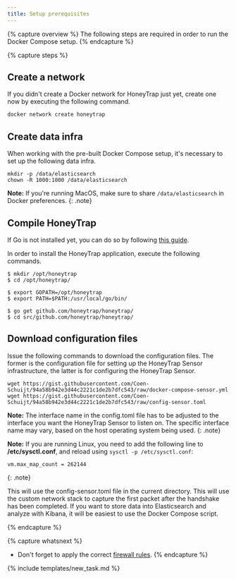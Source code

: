 ```yaml
---
title: Setup prerequisites
---
```


{% capture overview %}
The following steps are required in order to run the Docker Compose setup.
{% endcapture %}

{% capture steps %}

## Create a network

If you didn't create a Docker network for HoneyTrap just yet, create one now by executing the following command.

```bash
docker network create honeytrap
```

## Create data infra

When working with the pre-built Docker Compose setup, it's necessary to set up the following data infra.

```
mkdir -p /data/elasticsearch
chown -R 1000:1000 /data/elasticsearch
```

**Note:** If you're running MacOS, make sure to share ```/data/elasticsearch``` in Docker preferences.
{: .note}

## Compile HoneyTrap

If Go is not installed yet, you can do so by following [this guide](/docs/setup/agent/install-go/).

In order to install the HoneyTrap application, execute the following commands.

```
$ mkdir /opt/honeytrap
$ cd /opt/honeytrap/

$ export GOPATH=/opt/honeytrap
$ export PATH=$PATH:/usr/local/go/bin/

$ go get github.com/honeytrap/honeytrap/
$ cd src/github.com/honeytrap/honeytrap/
```

## Download configuration files

Issue the following commands to download the configuration files. The former is the configuration file for setting up the HoneyTrap Sensor infrastructure, the latter is for configuring the HoneyTrap Sensor.

```
wget https://gist.githubusercontent.com/Coen-Schuijt/94a58b942e3d44c2221c1de2b7dfc543/raw/docker-compose-sensor.yml
wget https://gist.githubusercontent.com/Coen-Schuijt/94a58b942e3d44c2221c1de2b7dfc543/raw/config-sensor.toml
```

**Note:** The interface name in the config.toml file has to be adjusted to the interface you want the HoneyTrap Sensor to listen on. The specific interface name may vary, based on the host operating system being used.
{: .note}


**Note:** If you are running Linux, you need to add the following line to **/etc/sysctl.conf**, and reload using `sysctl -p /etc/sysctl.conf`:
```
vm.max_map_count = 262144
```
{: .note}

This will use the config-sensor.toml file in the current directory. This will use the custom network stack to capture the first packet after the handshake has been completed. If you want to store data into Elasticsearch and analyze with Kibana, it will be easiest to use the Docker Compose script.

{% endcapture %}

{% capture whatsnext %}
* Don't forget to apply the correct [firewall rules](/docs/setup/sensor/config-firewall/).
{% endcapture %}

{% include templates/new_task.md %}
